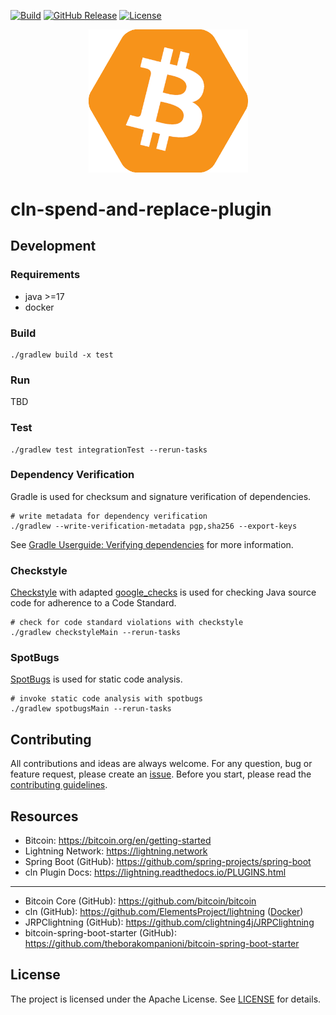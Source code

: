 [![Build](https://github.com/theborakompanioni/cln-spend-and-replace-plugin/actions/workflows/build.yml/badge.svg)](https://github.com/theborakompanioni/cln-spend-and-replace-plugin/actions/workflows/build.yml)
[![GitHub Release](https://img.shields.io/github/release/theborakompanioni/cln-spend-and-replace-plugin.svg?maxAge=3600)](https://github.com/theborakompanioni/cln-spend-and-replace-plugin/releases/latest)
[![License](https://img.shields.io/github/license/theborakompanioni/cln-spend-and-replace-plugin.svg?maxAge=2592000)](https://github.com/theborakompanioni/cln-spend-and-replace-plugin/blob/master/LICENSE)


<p align="center">
    <img src="https://github.com/theborakompanioni/cln-spend-and-replace-plugin/blob/master/docs/assets/images/logo.png" alt="Logo" width="255" />
</p>


cln-spend-and-replace-plugin
===

## Development

### Requirements
- java >=17
- docker

### Build
```shell script
./gradlew build -x test
```

### Run
TBD
 
### Test
```shell script
./gradlew test integrationTest --rerun-tasks
```

### Dependency Verification
Gradle is used for checksum and signature verification of dependencies.

```shell script
# write metadata for dependency verification
./gradlew --write-verification-metadata pgp,sha256 --export-keys
```

See [Gradle Userguide: Verifying dependencies](https://docs.gradle.org/current/userguide/dependency_verification.html)
for more information.

### Checkstyle
[Checkstyle](https://github.com/checkstyle/checkstyle) with adapted [google_checks](https://github.com/checkstyle/checkstyle/blob/master/src/main/resources/google_checks.xml)
is used for checking Java source code for adherence to a Code Standard.

```shell script
# check for code standard violations with checkstyle
./gradlew checkstyleMain --rerun-tasks
```

### SpotBugs
[SpotBugs](https://spotbugs.github.io/) is used for static code analysis.

```shell script
# invoke static code analysis with spotbugs
./gradlew spotbugsMain --rerun-tasks
```


## Contributing
All contributions and ideas are always welcome. For any question, bug or feature request, 
please create an [issue](https://github.com/theborakompanioni/cln-spend-and-replace-plugin/issues). 
Before you start, please read the [contributing guidelines](contributing.md).


## Resources

- Bitcoin: https://bitcoin.org/en/getting-started
- Lightning Network: https://lightning.network
- Spring Boot (GitHub): https://github.com/spring-projects/spring-boot
- cln Plugin Docs: https://lightning.readthedocs.io/PLUGINS.html
---
- Bitcoin Core (GitHub): https://github.com/bitcoin/bitcoin
- cln (GitHub): https://github.com/ElementsProject/lightning ([Docker](https://hub.docker.com/r/elementsproject/lightningd))
- JRPClightning (GitHub): https://github.com/clightning4j/JRPClightning
- bitcoin-spring-boot-starter (GitHub): https://github.com/theborakompanioni/bitcoin-spring-boot-starter

## License

The project is licensed under the Apache License. See [LICENSE](LICENSE) for details.
